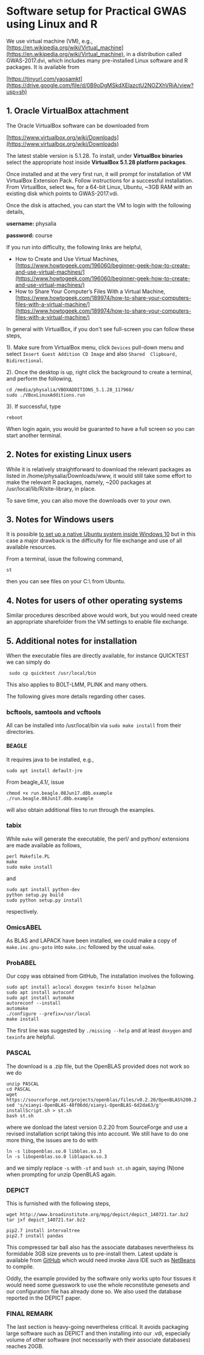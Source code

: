 # Software setup for Practical GWAS using Linux and R

We use virtual machine (VM), e.g., [https://en.wikipedia.org/wiki/Virtual_machine](https://en.wikipedia.org/wiki/Virtual_machine), in 
a distribution called GWAS-2017.dvi, which includes many pre-installed Linux software and R packages. It is available from

[https://tinyurl.com/yaosamkt](https://drive.google.com/file/d/0B9oDgMSkdXElazctU2NOZXhVRjA/view?usp=sh)

## 1. Oracle VirtualBox attachment

The Oracle VirtualBox software can be downloaded from

[https://www.virtualbox.org/wiki/Downloads](https://www.virtualbox.org/wiki/Downloads)

The latest stable version is 5.1.28. To install, under **VirtualBox binaries** select the appropriate host inside **VirtualBox 5.1.28 
platform packages**.

Once installed and at the very first run, it will prompt for installation of VM VirtualBox Extension Pack. Follow instructions for a 
successful installation. From VirtualBox, select `New`, for a 64-bit Linux, Ubuntu, ~3GB RAM with an existing disk which points to 
GWAS-2017.vdi.

Once the disk is attached, you can start the VM to login with the following details,

**username:** physalia

**password:** course

If you run into difficulty, the following links are helpful,

* How to Create and Use Virtual Machines, [https://www.howtogeek.com/196060/beginner-geek-how-to-create-and-use-virtual-machines/](https://www.howtogeek.com/196060/beginner-geek-how-to-create-and-use-virtual-machines/)
* How to Share Your Computer’s Files With a Virtual Machine, [https://www.howtogeek.com/189974/how-to-share-your-computers-files-with-a-virtual-machine/](https://www.howtogeek.com/189974/how-to-share-your-computers-files-with-a-virtual-machine/)

In general with VirtualBox, if you don't see full-screen you can follow these steps,

1). Make sure from VirtualBox menu, click `Devices` pull-down menu and select `Insert Guest Addition CD Image` and also `Shared 
Clipboard, Bidirectional`.

2). Once the desktop is up, right click the background to create a terminal, and perform the following,
```
cd /media/physalia/VBOXADDITIONS_5.1.28_117968/
sudo ./VBoxLinuxAdditions.run
```
3). If successful, type 
```
reboot
```
When login again, you would be guaranted to have a full screen so you can start another terminal.

## 2. Notes for existing Linux users

While it is relatively straightforward to download the relevant packages as listed in /home/physalia/Downloads/www, it would still 
take some effort to make the relevant R packages, namely, ~200 packages at /usr/local/lib/R/site-library, in place.

To save time, you can also move the downloads over to your own.

## 3. Notes for Windows users

It is possible [to set up a native Ubuntu system inside Windows 10](https://www.howtogeek.com/249966/how-to-install-and-use-the-linux-bash-shell-on-windows-10/) but in this case a major drawback is 
the difficulty for file exchange and use of all available resources.

From a terminal, issue the following command,
```
st
```
then you can see files on your C:\\ from Ubuntu.

## 4. Notes for users of other operating systems

Similar procedures described above would work, but you would need create an appropriate sharefolder from the VM settings to enable 
file exchange.

## 5. Additional notes for installation

When the executable files are directly available, for instance QUICKTEST we can simply do 
```
 sudo cp quicktest /usr/local/bin
```
This also applies to BOLT-LMM, PLINK and many others.

The following gives more details regarding other cases.

### bcftools, samtools and vcftools

All can be installed into /usr/local/bin via `sudo make install` from their directories.

#### BEAGLE

It requires java to be installed, e.g.,
```
sudo apt install default-jre
```
From beagle_4.1/, issue 
```
chmod +x run.beagle.08Jun17.d8b.example
./run.beagle.08Jun17.d8b.example
```
will also obtain additional files to run through the examples.

### tabix

While `make` will generate the executable, the perl/ and python/ extensions are made available as follows,
```
perl Makefile.PL
make
sudo make install
```
and
```
sudo apt install python-dev
python setup.py build
sudo python setup.py install
```
respectively.

### OmicsABEL

As BLAS and LAPACK have been installed, we could make a copy of ` make.inc.gnu-goto` into `make.inc` followed by the usual `make`.

### ProbABEL

Our copy was obtained from GitHub, The installation involves the following.
```
sudo apt install aclocal doxygen texinfo bison help2man
sudo apt install autoconf
sudo apt install automake
autoreconf --install
automake
./configure --prefix=/usr/local
make install
```
The first line was suggested by `./missing --help` and at least `doxygen` and `texinfo` are helpful.

### PASCAL

The download is a .zip file, but the OpenBLAS provided does not work so we do
```
unzip PASCAL
cd PASCAL
wget https://sourceforge.net/projects/openblas/files/v0.2.20/OpenBLAS%200.2.20%20version.tar.gz
sed 's/xianyi-OpenBLAS-48f06dd/xianyi-OpenBLAS-6d2da63/g' installScript.sh > st.sh
bash st.sh

```
where we donload the latest version 0.2.20 from SourceForge and use a revised installation script taking this into account. We still 
have to do one more thing, the issues are to do with
```
ln -s libopenblas.so.0 libblas.so.3
ln -s libopenblas.so.0 liblapack.so.3
```
and we simply replace `-s` with `-sf` and `bash st.sh` again, saying (N)one when prompting for unzip OpenBLAS again.

### DEPICT

This is furnished with the following steps,

```
wget http://www.broadinstitute.org/mpg/depict/depict_140721.tar.bz2
tar jxf depict_140721.tar.bz2

pip2.7 install intervaltree
pip2.7 install pandas

```
This compressed tar ball also has the associate databases nevertheless its formidable 3GB size prevents us to pre-install them. Latest 
update is available from [GitHub](https://github.com/perslab/depict) which would need invoke Java IDE such as 
[NetBeans](https://netbeans.org/) to compile.

Oddly, the example provided by the software only works upto four tissues it would need some guesswork to use the whole reconstitute 
genesets and our configuration file has already done so. We also used the database reported in the DEPICT paper.

### FINAL REMARK

The last section is heavy-going nevertheless critical. It avoids packaging large software such as DEPICT and then installing into our 
.vdi, especially volume of other software (not necessarily with their associate databases) reaches 20GB.
